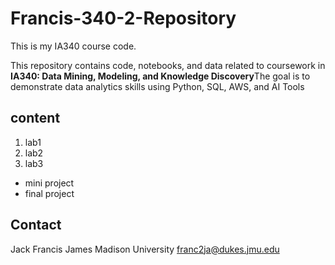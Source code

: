 # Francis-340-2-Repository

This is my IA340 course code.

This repository contains code, notebooks, and data related to coursework in **IA340: Data Mining, Modeling, and Knowledge Discovery**The goal is to demonstrate data analytics skills using Python, SQL, AWS, and AI Tools
## content

1. lab1
2. lab2
3. lab3

- mini project
-  final project

## Contact 
Jack Francis
James Madison University
franc2ja@dukes.jmu.edu

